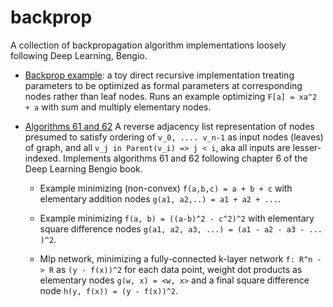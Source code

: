 # backprop

A collection of backpropagation algorithm implementations loosely following Deep Learning, Bengio.

* [Backprop example](./backprop_ex.py): a toy direct recursive implementation treating parameters to be optimized as formal parameters at corresponding nodes rather than leaf nodes. Runs an example optimizing `F[a] = xa^2 + a` with sum and multiply elementary nodes.

* [Algorithms 61 and 62](./algorithms61_62.py) A reverse adjacency list representation of nodes presumed
to satisfy ordering of `v_0, .... v_n-1` as input nodes (leaves)
of graph, and all `v_j in Parent(v_i) => j < i`,
aka all inputs are lesser-indexed. Implements algorithms 61 and 62 following chapter 6 of the Deep Learning Bengio book. 
	*	Example minimizing (non-convex) `f(a,b,c) = a + b + c` with elementary addition nodes `g(a1, a2,..) = a1 + a2 + ...`.

	* Example minimizing `f(a, b) = ((a-b)^2 - c^2)^2` with elementary square difference nodes `g(a1, a2, a3, ...) = (a1 - a2 - a3 - ... )^2`.


	* Mlp network, minimizing a fully-connected k-layer network `f: R^n -> R` as `(y - f(x))^2` for each data point, weight dot products as elementary nodes
	  `g(w, x) = <w, x>` and a final square difference node `h(y, f(x)) = (y - f(x))^2`.
